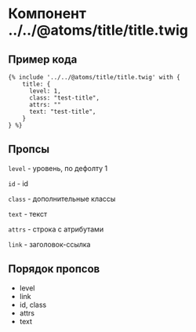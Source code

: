# Компонент ../../@atoms/title/title.twig

## Пример кода

```twig
{% include '../../@atoms/title/title.twig' with {
    title: {
      level: 1,
      class: "test-title",
      attrs: ""
      text: "test-title",
    }
} %}
```

## Пропсы

`level` - уровень, по дефолту 1

`id` - id

`class` - дополнительные классы

`text` - текст

`attrs` - строка с атрибутами

`link` - заголовок-ссылка

## Порядок пропсов

- level
- link
- id, class
- attrs
- text
